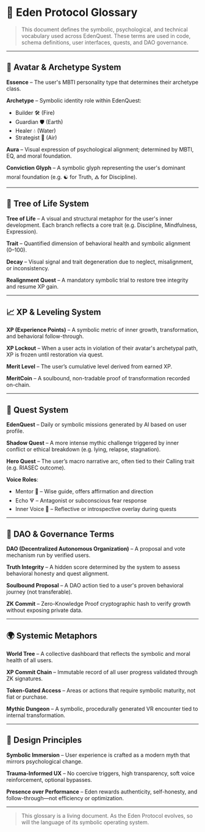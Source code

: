 # 📘 Eden Protocol Glossary

> This document defines the symbolic, psychological, and technical vocabulary used across EdenQuest. These terms are used in code, schema definitions, user interfaces, quests, and DAO governance.

---

## 🧠 Avatar & Archetype System

**Essence** – The user's MBTI personality type that determines their archetype class.

**Archetype** – Symbolic identity role within EdenQuest:
- Builder 🛠️ (Fire)
- Guardian 🛡️ (Earth)
- Healer 💧 (Water)
- Strategist 🧬 (Air)

**Aura** – Visual expression of psychological alignment; determined by MBTI, EQ, and moral foundation.

**Conviction Glyph** – A symbolic glyph representing the user's dominant moral foundation (e.g. ☯ for Truth, 🜁 for Discipline).

---

## 🌳 Tree of Life System

**Tree of Life** – A visual and structural metaphor for the user's inner development. Each branch reflects a core trait (e.g. Discipline, Mindfulness, Expression).

**Trait** – Quantified dimension of behavioral health and symbolic alignment (0–100).

**Decay** – Visual signal and trait degeneration due to neglect, misalignment, or inconsistency.

**Realignment Quest** – A mandatory symbolic trial to restore tree integrity and resume XP gain.

---

## 📈 XP & Leveling System

**XP (Experience Points)** – A symbolic metric of inner growth, transformation, and behavioral follow-through.

**XP Lockout** – When a user acts in violation of their avatar's archetypal path, XP is frozen until restoration via quest.

**Merit Level** – The user’s cumulative level derived from earned XP.

**MeritCoin** – A soulbound, non-tradable proof of transformation recorded on-chain.

---

## 🧙 Quest System

**EdenQuest** – Daily or symbolic missions generated by AI based on user profile.

**Shadow Quest** – A more intense mythic challenge triggered by inner conflict or ethical breakdown (e.g. lying, relapse, stagnation).

**Hero Quest** – The user’s macro narrative arc, often tied to their Calling trait (e.g. RIASEC outcome).

**Voice Roles**:
- Mentor 🧙 – Wise guide, offers affirmation and direction
- Echo 🜃 – Antagonist or subconscious fear response
- Inner Voice 🧬 – Reflective or introspective overlay during quests

---

## 🔐 DAO & Governance Terms

**DAO (Decentralized Autonomous Organization)** – A proposal and vote mechanism run by verified users.

**Truth Integrity** – A hidden score determined by the system to assess behavioral honesty and quest alignment.

**Soulbound Proposal** – A DAO action tied to a user's proven behavioral journey (not transferable).

**ZK Commit** – Zero-Knowledge Proof cryptographic hash to verify growth without exposing private data.

---

## 🌍 Systemic Metaphors

**World Tree** – A collective dashboard that reflects the symbolic and moral health of all users.

**XP Commit Chain** – Immutable record of all user progress validated through ZK signatures.

**Token-Gated Access** – Areas or actions that require symbolic maturity, not fiat or purchase.

**Mythic Dungeon** – A symbolic, procedurally generated VR encounter tied to internal transformation.

---

## 🧬 Design Principles

**Symbolic Immersion** – User experience is crafted as a modern myth that mirrors psychological change.

**Trauma-Informed UX** – No coercive triggers, high transparency, soft voice reinforcement, optional bypasses.

**Presence over Performance** – Eden rewards authenticity, self-honesty, and follow-through—not efficiency or optimization.

---

> This glossary is a living document. As the Eden Protocol evolves, so will the language of its symbolic operating system.
